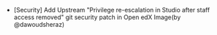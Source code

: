 - [Security] Add Upstream "Privilege re-escalation in Studio after staff access removed" git security patch in Open edX Image(by @dawoudsheraz)